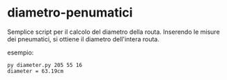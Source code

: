 # diametro-penumatici
Semplice script per il calcolo del diametro della routa.
Inserendo le misure dei pneumatici, si ottiene il diametro dell'intera routa.

esempio: 
```
py diameter.py 205 55 16
diameter = 63.19cm
```
